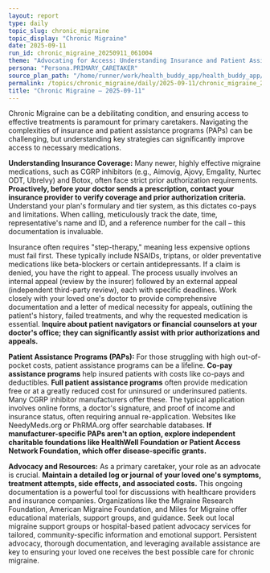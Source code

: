 ```yaml
---
layout: report
type: daily
topic_slug: chronic_migraine
topic_display: "Chronic Migraine"
date: 2025-09-11
run_id: chronic_migraine_20250911_061004
theme: "Advocating for Access: Understanding Insurance and Patient Assistance Programs for Migraine Medications"
persona: "Persona.PRIMARY_CARETAKER"
source_plan_path: "/home/runner/work/health_buddy_app/health_buddy_app/.results/chronic_migraine/weekly_plan/2025-09-08/plan.json"
permalink: /topics/chronic_migraine/daily/2025-09-11/chronic_migraine_20250911_061004/
title: "Chronic Migraine — 2025-09-11"
---
```


Chronic Migraine can be a debilitating condition, and ensuring access to effective treatments is paramount for primary caretakers. Navigating the complexities of insurance and patient assistance programs (PAPs) can be challenging, but understanding key strategies can significantly improve access to necessary medications.

**Understanding Insurance Coverage:**
Many newer, highly effective migraine medications, such as CGRP inhibitors (e.g., Aimovig, Ajovy, Emgality, Nurtec ODT, Ubrelvy) and Botox, often face strict prior authorization requirements. **Proactively, before your doctor sends a prescription, contact your insurance provider to verify coverage and prior authorization criteria.** Understand your plan's formulary and tier system, as this dictates co-pays and limitations. When calling, meticulously track the date, time, representative's name and ID, and a reference number for the call – this documentation is invaluable.

Insurance often requires "step-therapy," meaning less expensive options must fail first. These typically include NSAIDs, triptans, or older preventative medications like beta-blockers or certain antidepressants. If a claim is denied, you have the right to appeal. The process usually involves an internal appeal (review by the insurer) followed by an external appeal (independent third-party review), each with specific deadlines. Work closely with your loved one's doctor to provide comprehensive documentation and a letter of medical necessity for appeals, outlining the patient's history, failed treatments, and why the requested medication is essential. **Inquire about patient navigators or financial counselors at your doctor's office; they can significantly assist with prior authorizations and appeals.**

**Patient Assistance Programs (PAPs):**
For those struggling with high out-of-pocket costs, patient assistance programs can be a lifeline. **Co-pay assistance programs** help insured patients with costs like co-pays and deductibles. **Full patient assistance programs** often provide medication free or at a greatly reduced cost for uninsured or underinsured patients. Many CGRP inhibitor manufacturers offer these. The typical application involves online forms, a doctor's signature, and proof of income and insurance status, often requiring annual re-application. Websites like NeedyMeds.org or PhRMA.org offer searchable databases. **If manufacturer-specific PAPs aren't an option, explore independent charitable foundations like HealthWell Foundation or Patient Access Network Foundation, which offer disease-specific grants.**

**Advocacy and Resources:**
As a primary caretaker, your role as an advocate is crucial. **Maintain a detailed log or journal of your loved one's symptoms, treatment attempts, side effects, and associated costs.** This ongoing documentation is a powerful tool for discussions with healthcare providers and insurance companies. Organizations like the Migraine Research Foundation, American Migraine Foundation, and Miles for Migraine offer educational materials, support groups, and guidance. Seek out local migraine support groups or hospital-based patient advocacy services for tailored, community-specific information and emotional support. Persistent advocacy, thorough documentation, and leveraging available assistance are key to ensuring your loved one receives the best possible care for chronic migraine.
